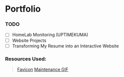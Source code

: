 # Portfolio

### TODO

- [ ] HomeLab Monitoring (UPTIMEKUMA)
- [ ] Website Projects
- [ ] Transforming My Resume into an Interactive Website

### Resources Used:

> [Favicon](https://www.flaticon.com/free-icon/user_17948614?term=person&page=1&position=94&origin=search&related_id=17948614)
> [Maintenance GIF](https://dribbble.com/shots/3710403-Maintenance-Panel-Animated)
